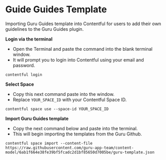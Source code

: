 # Guide Guides Template
Importing Guru Guides template into Contentful for users to add their own guidelines to the Guru Guides plugin.


**Login via the terminal**
- Open the Terminal and paste the command into the blank terminal window.
- It will prompt you to login into Contentful using your email and password.

```
contentful login
```

**Select Space**
- Copy this next command paste into the window.
- Replace `YOUR_SPACE_ID` with your Contentful Space ID.

```
contentful space use --space-id YOUR_SPACE_ID
```

**Import Guru Guides template**
- Copy the next command below and paste into the terminal.
- This will begin importing the templates from the Guru Github.

```
contentful space import --content-file https://raw.githubusercontent.com/guru-app-team/content-model/6ab1f664e38fe39bf5fcadc2d1bf85650d7005be/guru-template.json
```
